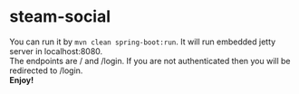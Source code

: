 # steam-social

You can run it by <code>mvn clean spring-boot:run</code>. It will run embedded jetty server in localhost:8080.
<br/>The endpoints are / and /login. If you are not authenticated then you will be redirected to /login.
<br/><b>Enjoy!</b>
